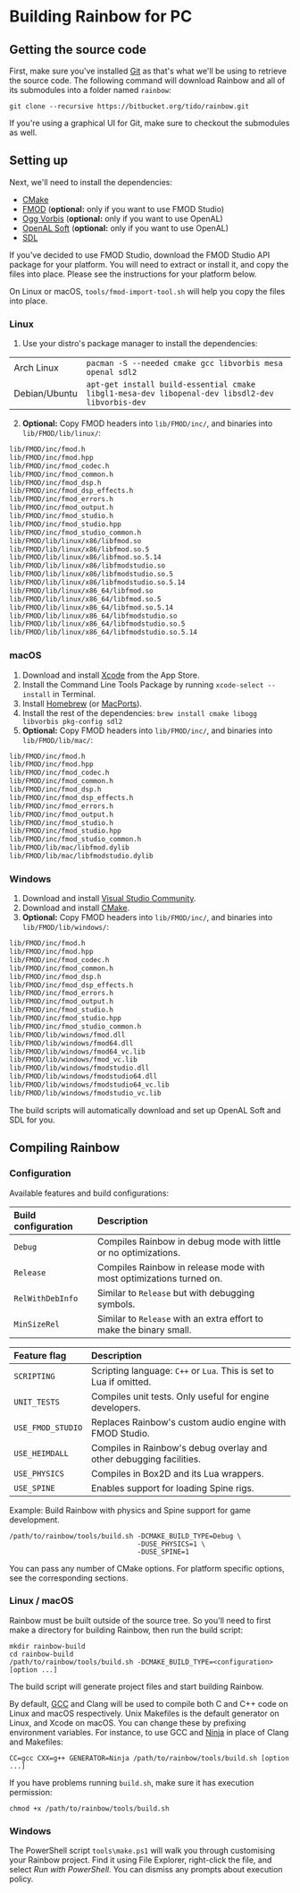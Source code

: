 # Building Rainbow for PC

## Getting the source code

First, make sure you've installed [Git](https://git-scm.com/downloads) as that's
what we'll be using to retrieve the source code. The following command will
download Rainbow and all of its submodules into a folder named `rainbow`:

```shell
git clone --recursive https://bitbucket.org/tido/rainbow.git
```

If you're using a graphical UI for Git, make sure to checkout the submodules as
well.

## Setting up

Next, we'll need to install the dependencies:

* [CMake](https://cmake.org/)
* [FMOD](https://www.fmod.org/) (**optional:** only if you want to use FMOD Studio)
* [Ogg Vorbis](https://www.xiph.org/vorbis/) (**optional:** only if you want to use OpenAL)
* [OpenAL Soft](http://kcat.strangesoft.net/openal.html) (**optional:** only if you want to use OpenAL)
* [SDL](https://libsdl.org/)

If you've decided to use FMOD Studio, download the FMOD Studio API package for
your platform. You will need to extract or install it, and copy the files into
place. Please see the instructions for your platform below.

On Linux or macOS, `tools/fmod-import-tool.sh` will help you copy the files into
place.

### Linux

1. Use your distro's package manager to install the dependencies:

|               |                                                                                     |
|---------------|-------------------------------------------------------------------------------------|
| Arch Linux    | `pacman -S --needed cmake gcc libvorbis mesa openal sdl2` |
| Debian/Ubuntu | `apt-get install build-essential cmake libgl1-mesa-dev libopenal-dev libsdl2-dev libvorbis-dev` |

2. **Optional:** Copy FMOD headers into `lib/FMOD/inc/`, and binaries into `lib/FMOD/lib/linux/`:

```bash
lib/FMOD/inc/fmod.h
lib/FMOD/inc/fmod.hpp
lib/FMOD/inc/fmod_codec.h
lib/FMOD/inc/fmod_common.h
lib/FMOD/inc/fmod_dsp.h
lib/FMOD/inc/fmod_dsp_effects.h
lib/FMOD/inc/fmod_errors.h
lib/FMOD/inc/fmod_output.h
lib/FMOD/inc/fmod_studio.h
lib/FMOD/inc/fmod_studio.hpp
lib/FMOD/inc/fmod_studio_common.h
lib/FMOD/lib/linux/x86/libfmod.so
lib/FMOD/lib/linux/x86/libfmod.so.5
lib/FMOD/lib/linux/x86/libfmod.so.5.14
lib/FMOD/lib/linux/x86/libfmodstudio.so
lib/FMOD/lib/linux/x86/libfmodstudio.so.5
lib/FMOD/lib/linux/x86/libfmodstudio.so.5.14
lib/FMOD/lib/linux/x86_64/libfmod.so
lib/FMOD/lib/linux/x86_64/libfmod.so.5
lib/FMOD/lib/linux/x86_64/libfmod.so.5.14
lib/FMOD/lib/linux/x86_64/libfmodstudio.so
lib/FMOD/lib/linux/x86_64/libfmodstudio.so.5
lib/FMOD/lib/linux/x86_64/libfmodstudio.so.5.14
```

### macOS

1. Download and install [Xcode](https://itunes.apple.com/app/xcode/id497799835?mt=12) from the App Store.
2. Install the Command Line Tools Package by running `xcode-select --install` in Terminal.
3. Install [Homebrew](http://brew.sh/) (or [MacPorts](https://www.macports.org/)).
4. Install the rest of the dependencies: `brew install cmake libogg libvorbis pkg-config sdl2`
5. **Optional:** Copy FMOD headers into `lib/FMOD/inc/`, and binaries into `lib/FMOD/lib/mac/`:

```bash
lib/FMOD/inc/fmod.h
lib/FMOD/inc/fmod.hpp
lib/FMOD/inc/fmod_codec.h
lib/FMOD/inc/fmod_common.h
lib/FMOD/inc/fmod_dsp.h
lib/FMOD/inc/fmod_dsp_effects.h
lib/FMOD/inc/fmod_errors.h
lib/FMOD/inc/fmod_output.h
lib/FMOD/inc/fmod_studio.h
lib/FMOD/inc/fmod_studio.hpp
lib/FMOD/inc/fmod_studio_common.h
lib/FMOD/lib/mac/libfmod.dylib
lib/FMOD/lib/mac/libfmodstudio.dylib
```

### Windows

1. Download and install [Visual Studio Community](https://www.visualstudio.com/vs/community/).
2. Download and install [CMake](https://cmake.org/download/).
3. **Optional:** Copy FMOD headers into `lib/FMOD/inc/`, and binaries into `lib/FMOD/lib/windows/`:

```bash
lib/FMOD/inc/fmod.h
lib/FMOD/inc/fmod.hpp
lib/FMOD/inc/fmod_codec.h
lib/FMOD/inc/fmod_common.h
lib/FMOD/inc/fmod_dsp.h
lib/FMOD/inc/fmod_dsp_effects.h
lib/FMOD/inc/fmod_errors.h
lib/FMOD/inc/fmod_output.h
lib/FMOD/inc/fmod_studio.h
lib/FMOD/inc/fmod_studio.hpp
lib/FMOD/inc/fmod_studio_common.h
lib/FMOD/lib/windows/fmod.dll
lib/FMOD/lib/windows/fmod64.dll
lib/FMOD/lib/windows/fmod64_vc.lib
lib/FMOD/lib/windows/fmod_vc.lib
lib/FMOD/lib/windows/fmodstudio.dll
lib/FMOD/lib/windows/fmodstudio64.dll
lib/FMOD/lib/windows/fmodstudio64_vc.lib
lib/FMOD/lib/windows/fmodstudio_vc.lib
```

<aside class="notice">The build scripts will automatically download and set up OpenAL Soft and SDL for you.</aside>

## Compiling Rainbow

### Configuration

Available features and build configurations:

| Build configuration | Description                                                         |
|:--------------------|:--------------------------------------------------------------------|
| `Debug`             | Compiles Rainbow in debug mode with little or no optimizations.     |
| `Release`           | Compiles Rainbow in release mode with most optimizations turned on. |
| `RelWithDebInfo`    | Similar to `Release` but with debugging symbols.                    |
| `MinSizeRel`        | Similar to `Release` with an extra effort to make the binary small. |

| Feature flag      | Description                                                                   |
|:------------------|:------------------------------------------------------------------------------|
| `SCRIPTING`       | Scripting language: `C++` or `Lua`. This is set to Lua if omitted.            |
| `UNIT_TESTS`      | Compiles unit tests. Only useful for engine developers.                       |
| `USE_FMOD_STUDIO` | Replaces Rainbow's custom audio engine with FMOD Studio.                      |
| `USE_HEIMDALL`    | Compiles in Rainbow's debug overlay and other debugging facilities.           |
| `USE_PHYSICS`     | Compiles in Box2D and its Lua wrappers.                                       |
| `USE_SPINE`       | Enables support for loading Spine rigs.                                       |

Example: Build Rainbow with physics and Spine support for game development.

```shell
/path/to/rainbow/tools/build.sh -DCMAKE_BUILD_TYPE=Debug \
                                -DUSE_PHYSICS=1 \
                                -DUSE_SPINE=1
```

You can pass any number of CMake options. For platform specific options, see the
corresponding sections.

### Linux / macOS

Rainbow must be built outside of the source tree. So you'll need to first make a
directory for building Rainbow, then run the build script:

```shell
mkdir rainbow-build
cd rainbow-build
/path/to/rainbow/tools/build.sh -DCMAKE_BUILD_TYPE=<configuration> [option ...]
```

The build script will generate project files and start building Rainbow.

By default, [GCC](https://gcc.gnu.org/) and Clang will be used to compile both C
and C++ code on Linux and macOS respectively. Unix Makefiles is the default
generator on Linux, and Xcode on macOS. You can change these by prefixing
environment variables. For instance, to use GCC and
[Ninja](https://ninja-build.org/) in place of Clang and Makefiles:

```shell
CC=gcc CXX=g++ GENERATOR=Ninja /path/to/rainbow/tools/build.sh [option ...]
```

If you have problems running `build.sh`, make sure it has execution permission:

```shell
chmod +x /path/to/rainbow/tools/build.sh
```

### Windows

The PowerShell script `tools\make.ps1` will walk you through customising your
Rainbow project. Find it using File Explorer, right-click the file, and select
_Run with PowerShell_. You can dismiss any prompts about execution policy.

